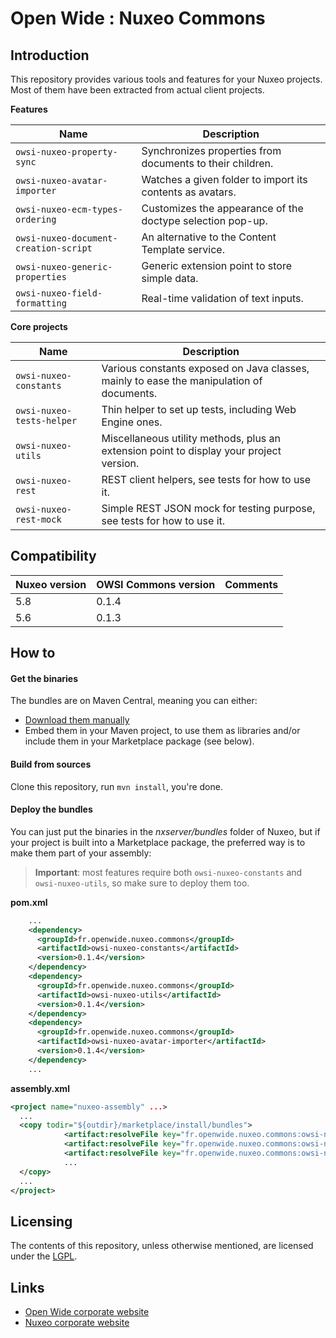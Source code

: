 Open Wide : Nuxeo Commons
=========================

## Introduction

This repository provides various tools and features for your Nuxeo projects. Most of them have been extracted from actual client projects.

**Features**

Name | Description
--- | ---
`owsi-nuxeo-property-sync` | Synchronizes properties from documents to their children.
`owsi-nuxeo-avatar-importer` | Watches a given folder to import its contents as avatars.
`owsi-nuxeo-ecm-types-ordering` | Customizes the appearance of the doctype selection pop-up.
`owsi-nuxeo-document-creation-script` | An alternative to the Content Template service.
`owsi-nuxeo-generic-properties` | Generic extension point to store simple data.
`owsi-nuxeo-field-formatting` | Real-time validation of text inputs.

**Core projects**

Name | Description
--- | ---
 `owsi-nuxeo-constants` | Various constants exposed on Java classes, mainly to ease the manipulation of documents. |
 `owsi-nuxeo-tests-helper` | Thin helper to set up tests, including Web Engine ones. |
 `owsi-nuxeo-utils` | Miscellaneous utility methods, plus an extension point to display your project version. |
 `owsi-nuxeo-rest` | REST client helpers, see tests for how to use it. |
 `owsi-nuxeo-rest-mock` | Simple REST JSON mock for testing purpose, see tests for how to use it. |

## Compatibility

Nuxeo version | OWSI Commons version | Comments
--- | --- | ---
5.8 | 0.1.4 | 
5.6 | 0.1.3 | 

## How to

#### Get the binaries

The bundles are on Maven Central, meaning you can either:

* [Download them manually](http://search.maven.org/#search|ga|1|g%3A%22fr.openwide.nuxeo.commons%22)
* Embed them in your Maven project, to use them as libraries and/or include them in your Marketplace package (see below).

#### Build from sources

Clone this repository, run `mvn install`, you're done.

#### Deploy the bundles

You can just put the binaries in the *nxserver/bundles* folder of Nuxeo, but if your project is built into a Marketplace package, the preferred way is to make them part of your assembly:

> **Important**: most features require both `owsi-nuxeo-constants` and `owsi-nuxeo-utils`, so make sure to deploy them too.

**pom.xml**

```xml
    ...
    <dependency>
      <groupId>fr.openwide.nuxeo.commons</groupId>
      <artifactId>owsi-nuxeo-constants</artifactId>
      <version>0.1.4</version>
    </dependency>
    <dependency>
      <groupId>fr.openwide.nuxeo.commons</groupId>
      <artifactId>owsi-nuxeo-utils</artifactId>
      <version>0.1.4</version>
    </dependency>
    <dependency>
      <groupId>fr.openwide.nuxeo.commons</groupId>
      <artifactId>owsi-nuxeo-avatar-importer</artifactId>
      <version>0.1.4</version>
    </dependency>
    ...
```

**assembly.xml**

```xml
<project name="nuxeo-assembly" ...>
  ...
  <copy todir="${outdir}/marketplace/install/bundles">
			<artifact:resolveFile key="fr.openwide.nuxeo.commons:owsi-nuxeo-constants::jar" />
			<artifact:resolveFile key="fr.openwide.nuxeo.commons:owsi-nuxeo-utils::jar" />
			<artifact:resolveFile key="fr.openwide.nuxeo.commons:owsi-nuxeo-avatar-importer::jar" />
			...
  </copy>
  ...
</project>
```

## Licensing

The contents of this repository, unless otherwise mentioned, are licensed under the [LGPL](http://www.gnu.org/copyleft/lesser.html).

## Links

* [Open Wide corporate website](http://www.openwide.fr/)
* [Nuxeo corporate website](http://www.nuxeo.com/fr)

